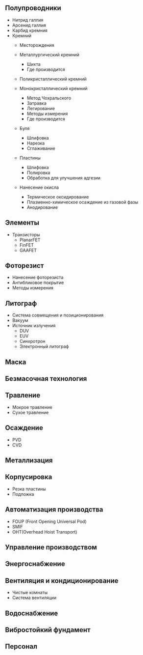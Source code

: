 ## Полупроводники
+ Нитрид галлия
+ Арсенид галлия
+ Карбид кремния
+ Кремний
  + Месторождения
  + Металлургический кремний
    + Шихта
    + Где производится

  + Поликристаллический кремний
  + Монокристаллический кремний
    + Метод Чохральского
    + Затравка
    + Легирование
    + Методы измерения
    + Где производится
  + Буля
    + Шлифовка
    + Нарезка
    + Сглаживание
  + Пластины
    + Шлифовка
    + Полировка
    + Обработка для улучшения адгезии
  + Нанесение окисла
    + Термическое оксидирование
    + Плазменно-химическое осаждение из газовой фазы
    + Анодирование
## Элементы
+ Транзисторы
  + PlanarFET 
  + FinFET
  + GAAFET
## Фоторезист
+ Нанесение фоторезиста
+ Антибликовое покрытие
+ Методы измерения
## Литограф
+ Система совмещения и позиционирования
+ Вакуум
+ Источник излучения
  + DUV
  + EUV
  + Синхротрон
  + Электронный литограф
## Маска
## Безмасочная технология
## Травление
+ Мокрое травление
+ Сухое травление
## Осаждение
+ PVD
+ CVD
## Металлизация
## Корпусировка
+ Резка пластины
+ Подложка
## Автоматизация производства
+ FOUP (Front Opening Universal Pod)
+ SMIF
+ OHT(Overhead Hoist Transport)
## Управление производством
## Энергоснабжение
## Вентиляция и кондиционирование
+ Чистые комнаты
+ Система вентиляции
## Водоснабжение
## Вибростойкий фундамент
## Персонал
